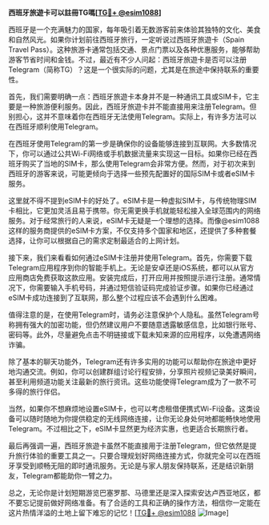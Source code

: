 **西班牙旅遊卡可以註冊TG嗎[[TG💪+ @esim1088](https://t.me/s/esim1088)]**

西班牙是一个充满魅力的国家，每年吸引着无数游客前来体验其独特的文化、美食和自然风光。如果你计划前往西班牙旅行，一定听说过西班牙旅遊卡（Spain Travel Pass）。这种旅游卡通常包括交通、景点门票以及各种优惠服务，能够帮助游客节省时间和金钱。不过，最近有不少人问起：西班牙旅遊卡是否可以注册Telegram（简称TG）？这是一个很实际的问题，尤其是在旅途中保持联系的重要性。

首先，我们需要明确一点：西班牙旅遊卡本身并不是一种通讯工具或SIM卡，它主要是一种旅游便利服务。因此，西班牙旅遊卡并不能直接用来注册Telegram。但别担心，这并不意味着你在西班牙无法使用Telegram。实际上，有许多方法可以在西班牙顺利使用Telegram。

在西班牙使用Telegram的第一步是确保你的设备能够连接到互联网。大多数情况下，你可以通过公共Wi-Fi网络或手机数据流量来实现这一目标。如果你已经在西班牙购买了当地的SIM卡，那么使用Telegram会非常方便。然而，对于初次来到西班牙的游客来说，可能更倾向于选择一些预先配置好的国际SIM卡或者eSIM卡服务。

这里就不得不提到eSIM卡的好处了。eSIM卡是一种虚拟SIM卡，与传统物理SIM卡相比，它更加灵活且易于携带。你无需更换手机就能轻松接入全球范围内的网络服务。对于经常旅行的人来说，eSIM卡无疑是一个理想的选择。而像@esim1088这样的服务商提供的eSIM卡方案，不仅支持多个国家和地区，还提供了多种套餐选择，让你可以根据自己的需求定制最适合的上网计划。

接下来，我们来看看如何通过eSIM卡注册并使用Telegram。首先，你需要下载Telegram应用程序到你的智能手机上。无论是安卓还是iOS系统，都可以从官方应用商店免费获取这款应用。安装完成后，打开应用并按照提示进行注册。通常情况下，你需要输入手机号码，并通过短信验证码完成验证步骤。如果你已经通过eSIM卡成功连接到了互联网，那么整个过程应该不会遇到什么困难。

值得注意的是，在使用Telegram时，请务必注意保护个人隐私。虽然Telegram号称拥有强大的加密功能，但仍然建议用户不要随意透露敏感信息，比如银行账号、密码等。此外，尽量避免点击不明链接或下载未知来源的应用程序，以免遭遇网络诈骗。

除了基本的聊天功能外，Telegram还有许多实用的功能可以帮助你在旅途中更好地沟通交流。例如，你可以创建群组讨论行程安排，分享照片视频记录美好瞬间，甚至利用频道功能关注最新的旅行资讯。这些功能使得Telegram成为了一款不可多得的旅行伴侣。

当然，如果你不想麻烦地设置eSIM卡，也可以考虑租借便携式Wi-Fi设备。这类设备可以随时随地为你提供稳定的无线网络连接，让你无论身处何地都能畅快地使用Telegram。不过相比之下，eSIM卡显然更为经济实惠，也更适合长期旅行者。

最后再强调一遍，西班牙旅遊卡虽然不能直接用于注册Telegram，但它依然是提升旅行体验的重要工具之一。只要合理规划好网络连接方式，你就完全可以在西班牙享受到顺畅无阻的即时通讯服务。无论是与家人朋友保持联系，还是结识新朋友，Telegram都能助你一臂之力。

总之，无论你是计划短期游览巴塞罗那、马德里还是深入探索安达卢西亚地区，都不要忘记提前做好网络准备。有了合适的工具和正确的操作方法，相信你一定能在这片热情洋溢的土地上留下难忘的记忆！[[TG💪+ @esim1088](https://t.me/s/esim1088) ![Image](https://i.postimg.cc/4NQfJmqS/Snipaste-2025-05-13-00-14-12.png)]